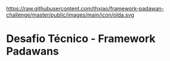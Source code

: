 https://raw.githubusercontent.com/thxjao/framework-padawan-challenge/master/public/images/main/icon/olda.svg

# Desafio Técnico - Framework Padawans
